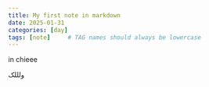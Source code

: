 ```yaml
---
title: My first note in markdown
date: 2025-01-31
categories: [day]
tags: [note]     # TAG names should always be lowercase
---
```

in chieee

ولللک
